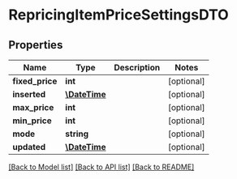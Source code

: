 # RepricingItemPriceSettingsDTO

## Properties
Name | Type | Description | Notes
------------ | ------------- | ------------- | -------------
**fixed_price** | **int** |  | [optional] 
**inserted** | [**\DateTime**](\DateTime.md) |  | [optional] 
**max_price** | **int** |  | [optional] 
**min_price** | **int** |  | [optional] 
**mode** | **string** |  | [optional] 
**updated** | [**\DateTime**](\DateTime.md) |  | [optional] 

[[Back to Model list]](../README.md#documentation-for-models) [[Back to API list]](../README.md#documentation-for-api-endpoints) [[Back to README]](../README.md)


